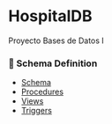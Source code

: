 # HospitalDB
Proyecto Bases de Datos I 

### 📌 Schema Definition 
- [Schema]
- [Procedures]
- [Views]
- [Triggers]


[Schema]: <https://github.com/EmilzonJ/HospitalDB/blob/main/sql/shema_definition/HospitalDB.sql>
[Procedures]: <https://github.com/EmilzonJ/HospitalDB/tree/main/sql/store_procedures>
[Views]: <https://github.com/EmilzonJ/HospitalDB/tree/main/sql/views>
[Triggers]: <https://github.com/EmilzonJ/HospitalDB/tree/main/sql/triggers>
